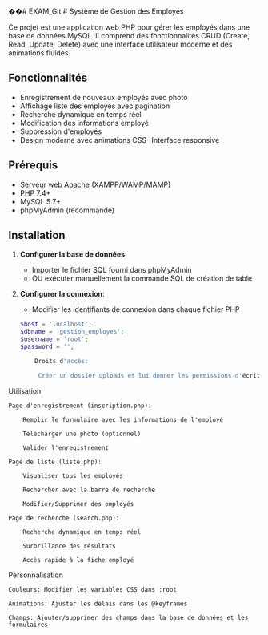 ��#   E X A M _ G i t 
 # Système de Gestion des Employés

Ce projet est une application web PHP pour gérer les employés dans une base de données MySQL. Il comprend des fonctionnalités CRUD (Create, Read, Update, Delete) avec une interface utilisateur moderne et des animations fluides.
## Fonctionnalités

- Enregistrement de nouveaux employés avec photo
- Affichage liste des employés avec pagination
- Recherche dynamique en temps réel
- Modification des informations employé
- Suppression d'employés
- Design moderne avec animations CSS
-Interface responsive

## Prérequis

- Serveur web Apache (XAMPP/WAMP/MAMP)
- PHP 7.4+
- MySQL 5.7+
- phpMyAdmin (recommandé)

## Installation

1. **Configurer la base de données**:
   - Importer le fichier SQL fourni dans phpMyAdmin
   - OU exécuter manuellement la commande SQL de création de table

2. **Configurer la connexion**:
   - Modifier les identifiants de connexion dans chaque fichier PHP
   ```php
   $host = 'localhost';
   $dbname = 'gestion_employes';
   $username = 'root'; 
   $password = '';

       Droits d'accès:

        Créer un dossier uploads et lui donner les permissions d'écriture

Utilisation

    Page d'enregistrement (inscription.php):

        Remplir le formulaire avec les informations de l'employé

        Télécharger une photo (optionnel)

        Valider l'enregistrement

    Page de liste (liste.php):

        Visualiser tous les employés

        Rechercher avec la barre de recherche

        Modifier/Supprimer des employés

    Page de recherche (search.php):

        Recherche dynamique en temps réel

        Surbrillance des résultats

        Accès rapide à la fiche employé
 
Personnalisation

    Couleurs: Modifier les variables CSS dans :root

    Animations: Ajuster les délais dans les @keyframes

    Champs: Ajouter/supprimer des champs dans la base de données et les formulaires
